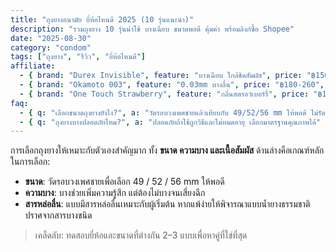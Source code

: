 ```yaml
---
title: "ถุงยางอนามัย ยี่ห้อไหนดี 2025 (10 รุ่นแนะนำ)"
description: "รวมถุงยาง 10 รุ่นน่าใช้ บางเฉียบ ขนาดพอดี คุ้มค่า พร้อมลิงก์ซื้อ Shopee"
date: "2025-08-30"
category: "condom"
tags: ["ถุงยาง", "รีวิว", "ยี่ห้อไหนดี"]
affiliate:
  - { brand: "Durex Invisible", feature: "บางเฉียบ ใกล้ชิดสัมผัส", price: "฿150-220", url: "https://shopee.example.com/affiliate-DUREX" }
  - { brand: "Okamoto 003", feature: "0.03mm บางลื่น", price: "฿180-260", url: "https://shopee.example.com/affiliate-OKAMOTO" }
  - { brand: "One Touch Strawberry", feature: "กลิ่นสตรอว์เบอร์รี่", price: "฿120-180", url: "https://shopee.example.com/affiliate-ONETOUCH" }
faq:
  - { q: "เลือกขนาดถุงยางยังไง?", a: "วัดรอบวงเพศชายแล้วเทียบกับ 49/52/56 mm ให้พอดี ไม่รัดหรือหลวมเกินไป" }
  - { q: "ถุงยางบางปลอดภัยไหม?", a: "ปลอดภัยถ้าใช้ถูกวิธีและไม่หมดอายุ เลือกมาตรฐานคุณภาพได้" }
---
```


การเลือกถุงยางให้เหมาะกับตัวเองสำคัญมาก ทั้ง **ขนาด ความบาง และเนื้อสัมผัส** ด้านล่างคือเกณฑ์หลักในการเลือก:

- **ขนาด**: วัดรอบวงเพศชายเพื่อเลือก 49 / 52 / 56 mm ให้พอดี
- **ความบาง**: บางช่วยเพิ่มความรู้สึก แต่ต้องไม่บางจนเสี่ยงฉีก
- **สารหล่อลื่น**: แบบมีสารหล่อลื่นเหมาะกับผู้เริ่มต้น หากแพ้ง่ายให้พิจารณาแบบน้ำยางธรรมชาติปราศจากสารบางชนิด

> เคล็ดลับ: ทดสอบยี่ห้อและขนาดที่ต่างกัน 2–3 แบบเพื่อหาคู่ที่ใช่ที่สุด
